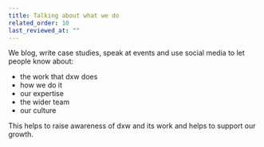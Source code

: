 ```yaml
---
title: Talking about what we do
related_order: 10
last_reviewed_at: ""
---
```


We blog, write case studies, speak at events and use social media to let people know about:

- the work that dxw does
- how we do it
- our expertise
- the wider team
- our culture

This helps to raise awareness of dxw and its work and helps to support our growth.
